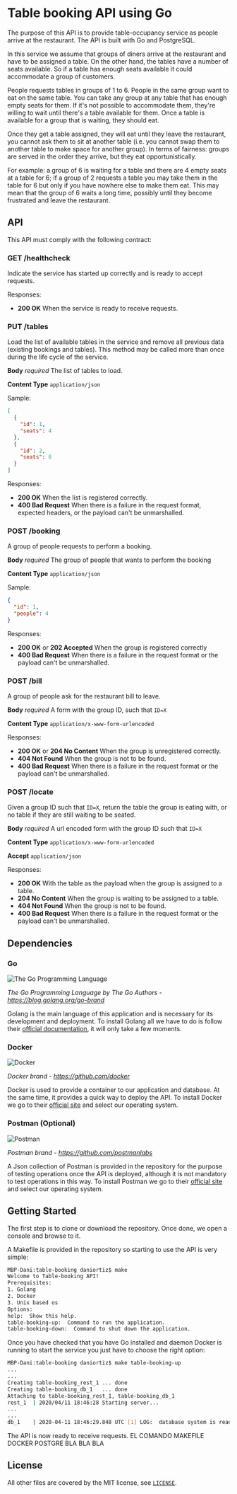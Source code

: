 # Table booking API using Go


The purpose of this API is to provide table-occupancy service as people arrive at the restaurant.
The API is built with Go and PostgreSQL.

In this service we assume that groups of diners arrive at the restaurant and have to be assigned a table. On the other hand, the tables have a number of seats available. So if a table has enough seats available it could accommodate a group of customers.

People requests tables in groups of 1 to 6. People in the same group want to eat on the same table. You can take any group at any table that has enough empty seats for them. If it's not possible to accommodate them, they're willing to wait until 
there's a table available for them. Once a table is available for a group that is waiting, they should eat. 

Once they get a table assigned, they will eat until they leave the restaurant, you cannot ask them to sit at another table (i.e. you cannot swap them to another table to make space for another group). In terms of fairness: groups are served in the order they arrive, but they eat opportunistically.

For example: a group of 6 is waiting for a table and there are 4 empty seats at a table for 6; if a group of 2 requests a table you may take them in the table for 6 but only if you have nowhere else to make them eat. This may mean that the group of 6 waits a long time, possibly until they become frustrated and leave the restaurant.

## API

This API must comply with the following contract:

### GET /healthcheck

Indicate the service has started up correctly and is ready to accept requests.

Responses:

* **200 OK** When the service is ready to receive requests.

### PUT /tables

Load the list of available tables in the service and remove all previous data (existing bookings and tables). This method may be called more than once during the life cycle of the service.

**Body** _required_ The list of tables to load.

**Content Type** `application/json`

Sample:

```json
[
  {
    "id": 1,
    "seats": 4
  },
  {
    "id": 2,
    "seats": 6
  }
]
```

Responses:

* **200 OK** When the list is registered correctly.
* **400 Bad Request** When there is a failure in the request format, expected headers, or the payload can't be unmarshalled.

### POST /booking

A group of people requests to perform a booking.

**Body** _required_ The group of people that wants to perform the booking

**Content Type** `application/json`

Sample:

```json
{
  "id": 1,
  "people": 4
}
```

Responses:

* **200 OK** or **202 Accepted** When the group is registered correctly
* **400 Bad Request** When there is a failure in the request format or the payload can't be unmarshalled.

### POST /bill

A group of people ask for the restaurant bill to leave.

**Body** _required_ A form with the group ID, such that `ID=X`

**Content Type** `application/x-www-form-urlencoded`

Responses:

* **200 OK** or **204 No Content** When the group is unregistered correctly.
* **404 Not Found** When the group is not to be found.
* **400 Bad Request** When there is a failure in the request format or the payload can't be unmarshalled.

### POST /locate

Given a group ID such that `ID=X`, return the table the group is eating with, or no table if they are still waiting to be seated.

**Body** _required_ A url encoded form with the group ID such that `ID=X`

**Content Type** `application/x-www-form-urlencoded`

**Accept** `application/json`

Responses:

* **200 OK** With the table as the payload when the group is assigned to a table.
* **204 No Content** When the group is waiting to be assigned to a table.
* **404 Not Found** When the group is not to be found.
* **400 Bad Request** When there is a failure in the request format or the payload can't be unmarshalled.

## Dependencies

### Go

![The Go Programming Language](https://golang.org/lib/godoc/images/go-logo-blue.svg)

*The Go Programming Language by The Go Authors - https://blog.golang.org/go-brand*

Golang is the main language of this application and is necessary for its development and deployment.
To install Golang all we have to do is follow their <a href="https://golang.org/dl/" target="_blank">official documentation</a>, it will only take a few moments. 

### Docker

![Docker](https://avatars0.githubusercontent.com/u/5429470?s=200&v=4)

*Docker brand - https://github.com/docker*

Docker is used to provide a container to our application and database. At the same time, it provides a quick way to deploy the API. To install Docker we go to their <a href="https://www.docker.com/get-started" target="_blank">official site</a> and select our operating system.

### Postman (Optional)

![Postman](https://avatars3.githubusercontent.com/u/10251060?s=200&v=4)

*Postman brand - https://github.com/postmanlabs*

A Json collection of Postman is provided in the repository for the purpose of testing operations once the API is deployed, although it is not mandatory to test operations in this way. To install Postman we go to their <a href="https://www.postman.com/downloads/" target="_blank">official site</a> and select our operating system.

## Getting Started

The first step is to clone or download the repository. Once done, we open a console and browse to it.

A Makefile is provided in the repository so starting to use the API is very simple:

```bash
MBP-Dani:table-booking daniortiz$ make
Welcome to Table-booking API!
Prerequisites:
1. Golang
2. Docker
3. Unix based os
Options:
help:  Show this help.
table-booking-up:  Command to run the application.
table-booking-down:  Command to shut down the application. 
```

Once you have checked that you have Go installed and daemon Docker is running to start the service you just have to choose the right option:

```bash
MBP-Dani:table-booking daniortiz$ make table-booking-up
...
...
Creating table-booking_rest_1 ... done
Creating table-booking_db_1   ... done
Attaching to table-booking_rest_1, table-booking_db_1
rest_1  | 2020/04/11 18:46:28 Starting server...
...
...
db_1    | 2020-04-11 18:46:29.848 UTC [1] LOG:  database system is ready to accept connections
```
The API is now ready to receive requests. EL COMANDO MAKEFILE DOCKER POSTGRE BLA BLA BLA

## License

All other files are covered by the MIT license, see [`LICENSE`](./LICENSE).
